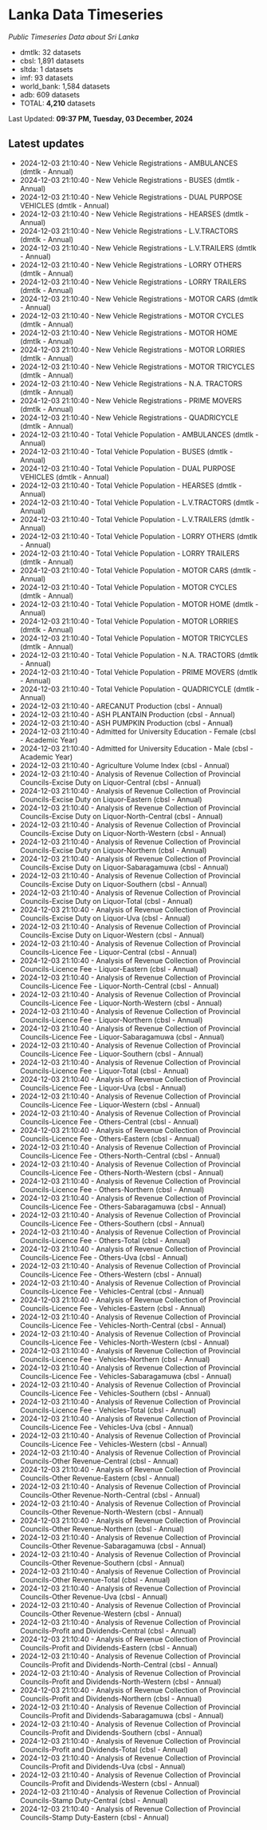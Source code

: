 # Lanka Data Timeseries
*Public Timeseries Data about Sri Lanka*

* dmtlk: 32 datasets
* cbsl: 1,891 datasets
* sltda: 1 datasets
* imf: 93 datasets
* world_bank: 1,584 datasets
* adb: 609 datasets
* TOTAL: **4,210** datasets

Last Updated: **09:37 PM, Tuesday, 03 December, 2024**

## Latest updates

* 2024-12-03 21:10:40 - New Vehicle Registrations - AMBULANCES (dmtlk - Annual)
* 2024-12-03 21:10:40 - New Vehicle Registrations - BUSES (dmtlk - Annual)
* 2024-12-03 21:10:40 - New Vehicle Registrations - DUAL PURPOSE VEHICLES (dmtlk - Annual)
* 2024-12-03 21:10:40 - New Vehicle Registrations - HEARSES (dmtlk - Annual)
* 2024-12-03 21:10:40 - New Vehicle Registrations - L.V.TRACTORS (dmtlk - Annual)
* 2024-12-03 21:10:40 - New Vehicle Registrations - L.V.TRAILERS (dmtlk - Annual)
* 2024-12-03 21:10:40 - New Vehicle Registrations - LORRY OTHERS (dmtlk - Annual)
* 2024-12-03 21:10:40 - New Vehicle Registrations - LORRY TRAILERS (dmtlk - Annual)
* 2024-12-03 21:10:40 - New Vehicle Registrations - MOTOR CARS (dmtlk - Annual)
* 2024-12-03 21:10:40 - New Vehicle Registrations - MOTOR CYCLES (dmtlk - Annual)
* 2024-12-03 21:10:40 - New Vehicle Registrations - MOTOR HOME (dmtlk - Annual)
* 2024-12-03 21:10:40 - New Vehicle Registrations - MOTOR LORRIES (dmtlk - Annual)
* 2024-12-03 21:10:40 - New Vehicle Registrations - MOTOR TRICYCLES (dmtlk - Annual)
* 2024-12-03 21:10:40 - New Vehicle Registrations - N.A. TRACTORS (dmtlk - Annual)
* 2024-12-03 21:10:40 - New Vehicle Registrations - PRIME MOVERS (dmtlk - Annual)
* 2024-12-03 21:10:40 - New Vehicle Registrations - QUADRICYCLE (dmtlk - Annual)
* 2024-12-03 21:10:40 - Total Vehicle Population - AMBULANCES (dmtlk - Annual)
* 2024-12-03 21:10:40 - Total Vehicle Population - BUSES (dmtlk - Annual)
* 2024-12-03 21:10:40 - Total Vehicle Population - DUAL PURPOSE VEHICLES (dmtlk - Annual)
* 2024-12-03 21:10:40 - Total Vehicle Population - HEARSES (dmtlk - Annual)
* 2024-12-03 21:10:40 - Total Vehicle Population - L.V.TRACTORS (dmtlk - Annual)
* 2024-12-03 21:10:40 - Total Vehicle Population - L.V.TRAILERS (dmtlk - Annual)
* 2024-12-03 21:10:40 - Total Vehicle Population - LORRY OTHERS (dmtlk - Annual)
* 2024-12-03 21:10:40 - Total Vehicle Population - LORRY TRAILERS (dmtlk - Annual)
* 2024-12-03 21:10:40 - Total Vehicle Population - MOTOR CARS (dmtlk - Annual)
* 2024-12-03 21:10:40 - Total Vehicle Population - MOTOR CYCLES (dmtlk - Annual)
* 2024-12-03 21:10:40 - Total Vehicle Population - MOTOR HOME (dmtlk - Annual)
* 2024-12-03 21:10:40 - Total Vehicle Population - MOTOR LORRIES (dmtlk - Annual)
* 2024-12-03 21:10:40 - Total Vehicle Population - MOTOR TRICYCLES (dmtlk - Annual)
* 2024-12-03 21:10:40 - Total Vehicle Population - N.A. TRACTORS (dmtlk - Annual)
* 2024-12-03 21:10:40 - Total Vehicle Population - PRIME MOVERS (dmtlk - Annual)
* 2024-12-03 21:10:40 - Total Vehicle Population - QUADRICYCLE (dmtlk - Annual)
* 2024-12-03 21:10:40 - ARECANUT Production (cbsl - Annual)
* 2024-12-03 21:10:40 - ASH PLANTAIN Production (cbsl - Annual)
* 2024-12-03 21:10:40 - ASH PUMPKIN Production (cbsl - Annual)
* 2024-12-03 21:10:40 - Admitted for University Education - Female (cbsl - Academic Year)
* 2024-12-03 21:10:40 - Admitted for University Education - Male (cbsl - Academic Year)
* 2024-12-03 21:10:40 - Agriculture Volume Index (cbsl - Annual)
* 2024-12-03 21:10:40 - Analysis of Revenue Collection of Provincial Councils-Excise Duty on Liquor-Central (cbsl - Annual)
* 2024-12-03 21:10:40 - Analysis of Revenue Collection of Provincial Councils-Excise Duty on Liquor-Eastern (cbsl - Annual)
* 2024-12-03 21:10:40 - Analysis of Revenue Collection of Provincial Councils-Excise Duty on Liquor-North-Central (cbsl - Annual)
* 2024-12-03 21:10:40 - Analysis of Revenue Collection of Provincial Councils-Excise Duty on Liquor-North-Western (cbsl - Annual)
* 2024-12-03 21:10:40 - Analysis of Revenue Collection of Provincial Councils-Excise Duty on Liquor-Northern (cbsl - Annual)
* 2024-12-03 21:10:40 - Analysis of Revenue Collection of Provincial Councils-Excise Duty on Liquor-Sabaragamuwa (cbsl - Annual)
* 2024-12-03 21:10:40 - Analysis of Revenue Collection of Provincial Councils-Excise Duty on Liquor-Southern (cbsl - Annual)
* 2024-12-03 21:10:40 - Analysis of Revenue Collection of Provincial Councils-Excise Duty on Liquor-Total (cbsl - Annual)
* 2024-12-03 21:10:40 - Analysis of Revenue Collection of Provincial Councils-Excise Duty on Liquor-Uva (cbsl - Annual)
* 2024-12-03 21:10:40 - Analysis of Revenue Collection of Provincial Councils-Excise Duty on Liquor-Western (cbsl - Annual)
* 2024-12-03 21:10:40 - Analysis of Revenue Collection of Provincial Councils-Licence Fee - Liquor-Central (cbsl - Annual)
* 2024-12-03 21:10:40 - Analysis of Revenue Collection of Provincial Councils-Licence Fee - Liquor-Eastern (cbsl - Annual)
* 2024-12-03 21:10:40 - Analysis of Revenue Collection of Provincial Councils-Licence Fee - Liquor-North-Central (cbsl - Annual)
* 2024-12-03 21:10:40 - Analysis of Revenue Collection of Provincial Councils-Licence Fee - Liquor-North-Western (cbsl - Annual)
* 2024-12-03 21:10:40 - Analysis of Revenue Collection of Provincial Councils-Licence Fee - Liquor-Northern (cbsl - Annual)
* 2024-12-03 21:10:40 - Analysis of Revenue Collection of Provincial Councils-Licence Fee - Liquor-Sabaragamuwa (cbsl - Annual)
* 2024-12-03 21:10:40 - Analysis of Revenue Collection of Provincial Councils-Licence Fee - Liquor-Southern (cbsl - Annual)
* 2024-12-03 21:10:40 - Analysis of Revenue Collection of Provincial Councils-Licence Fee - Liquor-Total (cbsl - Annual)
* 2024-12-03 21:10:40 - Analysis of Revenue Collection of Provincial Councils-Licence Fee - Liquor-Uva (cbsl - Annual)
* 2024-12-03 21:10:40 - Analysis of Revenue Collection of Provincial Councils-Licence Fee - Liquor-Western (cbsl - Annual)
* 2024-12-03 21:10:40 - Analysis of Revenue Collection of Provincial Councils-Licence Fee - Others-Central (cbsl - Annual)
* 2024-12-03 21:10:40 - Analysis of Revenue Collection of Provincial Councils-Licence Fee - Others-Eastern (cbsl - Annual)
* 2024-12-03 21:10:40 - Analysis of Revenue Collection of Provincial Councils-Licence Fee - Others-North-Central (cbsl - Annual)
* 2024-12-03 21:10:40 - Analysis of Revenue Collection of Provincial Councils-Licence Fee - Others-North-Western (cbsl - Annual)
* 2024-12-03 21:10:40 - Analysis of Revenue Collection of Provincial Councils-Licence Fee - Others-Northern (cbsl - Annual)
* 2024-12-03 21:10:40 - Analysis of Revenue Collection of Provincial Councils-Licence Fee - Others-Sabaragamuwa (cbsl - Annual)
* 2024-12-03 21:10:40 - Analysis of Revenue Collection of Provincial Councils-Licence Fee - Others-Southern (cbsl - Annual)
* 2024-12-03 21:10:40 - Analysis of Revenue Collection of Provincial Councils-Licence Fee - Others-Total (cbsl - Annual)
* 2024-12-03 21:10:40 - Analysis of Revenue Collection of Provincial Councils-Licence Fee - Others-Uva (cbsl - Annual)
* 2024-12-03 21:10:40 - Analysis of Revenue Collection of Provincial Councils-Licence Fee - Others-Western (cbsl - Annual)
* 2024-12-03 21:10:40 - Analysis of Revenue Collection of Provincial Councils-Licence Fee - Vehicles-Central (cbsl - Annual)
* 2024-12-03 21:10:40 - Analysis of Revenue Collection of Provincial Councils-Licence Fee - Vehicles-Eastern (cbsl - Annual)
* 2024-12-03 21:10:40 - Analysis of Revenue Collection of Provincial Councils-Licence Fee - Vehicles-North-Central (cbsl - Annual)
* 2024-12-03 21:10:40 - Analysis of Revenue Collection of Provincial Councils-Licence Fee - Vehicles-North-Western (cbsl - Annual)
* 2024-12-03 21:10:40 - Analysis of Revenue Collection of Provincial Councils-Licence Fee - Vehicles-Northern (cbsl - Annual)
* 2024-12-03 21:10:40 - Analysis of Revenue Collection of Provincial Councils-Licence Fee - Vehicles-Sabaragamuwa (cbsl - Annual)
* 2024-12-03 21:10:40 - Analysis of Revenue Collection of Provincial Councils-Licence Fee - Vehicles-Southern (cbsl - Annual)
* 2024-12-03 21:10:40 - Analysis of Revenue Collection of Provincial Councils-Licence Fee - Vehicles-Total (cbsl - Annual)
* 2024-12-03 21:10:40 - Analysis of Revenue Collection of Provincial Councils-Licence Fee - Vehicles-Uva (cbsl - Annual)
* 2024-12-03 21:10:40 - Analysis of Revenue Collection of Provincial Councils-Licence Fee - Vehicles-Western (cbsl - Annual)
* 2024-12-03 21:10:40 - Analysis of Revenue Collection of Provincial Councils-Other Revenue-Central (cbsl - Annual)
* 2024-12-03 21:10:40 - Analysis of Revenue Collection of Provincial Councils-Other Revenue-Eastern (cbsl - Annual)
* 2024-12-03 21:10:40 - Analysis of Revenue Collection of Provincial Councils-Other Revenue-North-Central (cbsl - Annual)
* 2024-12-03 21:10:40 - Analysis of Revenue Collection of Provincial Councils-Other Revenue-North-Western (cbsl - Annual)
* 2024-12-03 21:10:40 - Analysis of Revenue Collection of Provincial Councils-Other Revenue-Northern (cbsl - Annual)
* 2024-12-03 21:10:40 - Analysis of Revenue Collection of Provincial Councils-Other Revenue-Sabaragamuwa (cbsl - Annual)
* 2024-12-03 21:10:40 - Analysis of Revenue Collection of Provincial Councils-Other Revenue-Southern (cbsl - Annual)
* 2024-12-03 21:10:40 - Analysis of Revenue Collection of Provincial Councils-Other Revenue-Total (cbsl - Annual)
* 2024-12-03 21:10:40 - Analysis of Revenue Collection of Provincial Councils-Other Revenue-Uva (cbsl - Annual)
* 2024-12-03 21:10:40 - Analysis of Revenue Collection of Provincial Councils-Other Revenue-Western (cbsl - Annual)
* 2024-12-03 21:10:40 - Analysis of Revenue Collection of Provincial Councils-Profit and Dividends-Central (cbsl - Annual)
* 2024-12-03 21:10:40 - Analysis of Revenue Collection of Provincial Councils-Profit and Dividends-Eastern (cbsl - Annual)
* 2024-12-03 21:10:40 - Analysis of Revenue Collection of Provincial Councils-Profit and Dividends-North-Central (cbsl - Annual)
* 2024-12-03 21:10:40 - Analysis of Revenue Collection of Provincial Councils-Profit and Dividends-North-Western (cbsl - Annual)
* 2024-12-03 21:10:40 - Analysis of Revenue Collection of Provincial Councils-Profit and Dividends-Northern (cbsl - Annual)
* 2024-12-03 21:10:40 - Analysis of Revenue Collection of Provincial Councils-Profit and Dividends-Sabaragamuwa (cbsl - Annual)
* 2024-12-03 21:10:40 - Analysis of Revenue Collection of Provincial Councils-Profit and Dividends-Southern (cbsl - Annual)
* 2024-12-03 21:10:40 - Analysis of Revenue Collection of Provincial Councils-Profit and Dividends-Total (cbsl - Annual)
* 2024-12-03 21:10:40 - Analysis of Revenue Collection of Provincial Councils-Profit and Dividends-Uva (cbsl - Annual)
* 2024-12-03 21:10:40 - Analysis of Revenue Collection of Provincial Councils-Profit and Dividends-Western (cbsl - Annual)
* 2024-12-03 21:10:40 - Analysis of Revenue Collection of Provincial Councils-Stamp Duty-Central (cbsl - Annual)
* 2024-12-03 21:10:40 - Analysis of Revenue Collection of Provincial Councils-Stamp Duty-Eastern (cbsl - Annual)